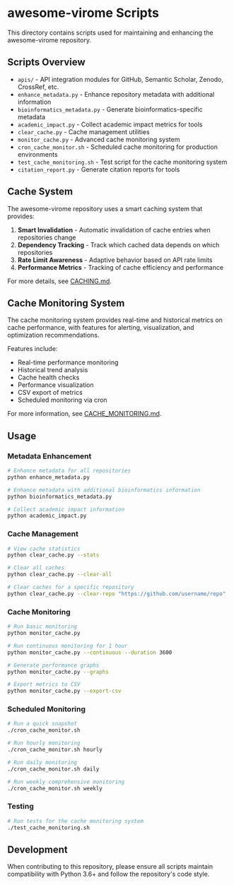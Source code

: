 # awesome-virome Scripts

This directory contains scripts used for maintaining and enhancing the awesome-virome repository.

## Scripts Overview

- `apis/` - API integration modules for GitHub, Semantic Scholar, Zenodo, CrossRef, etc.
- `enhance_metadata.py` - Enhance repository metadata with additional information
- `bioinformatics_metadata.py` - Generate bioinformatics-specific metadata
- `academic_impact.py` - Collect academic impact metrics for tools
- `clear_cache.py` - Cache management utilities
- `monitor_cache.py` - Advanced cache monitoring system
- `cron_cache_monitor.sh` - Scheduled cache monitoring for production environments
- `test_cache_monitoring.sh` - Test script for the cache monitoring system
- `citation_report.py` - Generate citation reports for tools

## Cache System

The awesome-virome repository uses a smart caching system that provides:

1. **Smart Invalidation** - Automatic invalidation of cache entries when repositories change
2. **Dependency Tracking** - Track which cached data depends on which repositories
3. **Rate Limit Awareness** - Adaptive behavior based on API rate limits
4. **Performance Metrics** - Tracking of cache efficiency and performance

For more details, see [CACHING.md](CACHING.md).

## Cache Monitoring System

The cache monitoring system provides real-time and historical metrics on cache performance, with features for alerting, visualization, and optimization recommendations.

Features include:
- Real-time performance monitoring
- Historical trend analysis
- Cache health checks
- Performance visualization
- CSV export of metrics
- Scheduled monitoring via cron

For more information, see [CACHE_MONITORING.md](CACHE_MONITORING.md).

## Usage

### Metadata Enhancement

```bash
# Enhance metadata for all repositories
python enhance_metadata.py

# Enhance metadata with additional bioinformatics information
python bioinformatics_metadata.py

# Collect academic impact information
python academic_impact.py
```

### Cache Management

```bash
# View cache statistics
python clear_cache.py --stats

# Clear all caches
python clear_cache.py --clear-all

# Clear caches for a specific repository
python clear_cache.py --clear-repo "https://github.com/username/repo"
```

### Cache Monitoring

```bash
# Run basic monitoring
python monitor_cache.py

# Run continuous monitoring for 1 hour
python monitor_cache.py --continuous --duration 3600

# Generate performance graphs
python monitor_cache.py --graphs

# Export metrics to CSV
python monitor_cache.py --export-csv
```

### Scheduled Monitoring

```bash
# Run a quick snapshot
./cron_cache_monitor.sh

# Run hourly monitoring
./cron_cache_monitor.sh hourly

# Run daily monitoring
./cron_cache_monitor.sh daily

# Run weekly comprehensive monitoring
./cron_cache_monitor.sh weekly
```

### Testing

```bash
# Run tests for the cache monitoring system
./test_cache_monitoring.sh
```

## Development

When contributing to this repository, please ensure all scripts maintain compatibility with Python 3.6+ and follow the repository's code style.